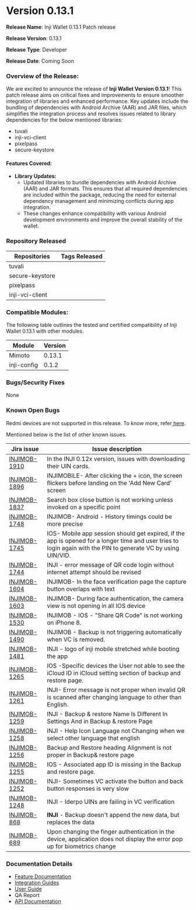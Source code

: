 # Version 0.13.1

**Release Name**: Inji Wallet 0.13.1 Patch release

**Release Version**: 0.13.1

**Release Type**: Developer

**Release Date**: Coming Soon

### **Overview of the Release:**

We are excited to announce the release of **Inji Wallet Version 0.13.1**! This patch release aims on critical fixes and improvements to ensure smoother integration of libraries and enhanced performance. Key updates include the bundling of dependencies with Android Archive (AAR) and JAR files, which simplifies the integration process and resolves issues related to library dependencies for the below mentioned libraries:

* tuvali
* inji-vci-client
* pixelpass
* secure-keystore

#### **Features Covered:**

* **Library Updates:**
  * Updated libraries to bundle dependencies with Android Archive (AAR) and JAR formats. This ensures that all required dependencies are included within the package, reducing the need for external dependency management and minimizing conflicts during app integration.
  * These changes enhance compatibility with various Android development environments and improve the overall stability of the wallet.

### Repository Released

| **Repositories** | **Tags Released** |
| ---------------- | ----------------- |
| tuvali           |                   |
| secure-keystore  |                   |
| pixelpass        |                   |
| inji-vci-client  |                   |

### Compatible Modules:

The following table outlines the tested and certified compatibility of Inji Wallet 0.13.1 with other modules.

| **Module**  | **Version** |
| ----------- | ----------- |
| Mimoto      | 0.13.1      |
| inji-config | 0.1.2       |

### Bugs/Security Fixes

None

### Known Open Bugs

Redmi devices are not supported in this release. To know more, refer[ here](https://mosip.atlassian.net/issues/?filter=-4\&jql=labels%20%3D%20redmi%20order%20by%20created%20DESC).

Mentioned below is the list of other known issues.

| **Jira issue**                                                  | **Issue description**                                                                                                                                          |
| --------------------------------------------------------------- | -------------------------------------------------------------------------------------------------------------------------------------------------------------- |
| [INJIMOB-1910](https://mosip.atlassian.net/browse/INJIMOB-1910) | In the INJI 0.12x version, issues with downloading their UIN cards.                                                                                            |
| [INJIMOB-1896](https://mosip.atlassian.net/browse/INJIMOB-1896) | INJIMOBILE- After clicking the + icon, the screen flickers before landing on the 'Add New Card' screen                                                         |
| [INJIMOB-1837](https://mosip.atlassian.net/browse/INJIMOB-1837) | Search box close button is not working unless invoked on a specific point                                                                                      |
| [INJIMOB-1748](https://mosip.atlassian.net/browse/INJIMOB-1748) | INJIMOB- Android - History timings could be more precise                                                                                                       |
| [INJIMOB-1745](https://mosip.atlassian.net/browse/INJIMOB-1745) | IOS- Mobile app session should get expired, if the app is opened for a longer time and user tries to login again with the PIN to generate VC by using UIN/VID. |
| [INJIMOB-1744](https://mosip.atlassian.net/browse/INJIMOB-1744) | INJI - error message of QR code login without internet attempt should be revised                                                                               |
| [INJIMOB-1604](https://mosip.atlassian.net/browse/INJIMOB-1604) | INJIMOB- In the face verification page the capture button overlaps with text                                                                                   |
| [INJIMOB-1603](https://mosip.atlassian.net/browse/INJIMOB-1603) | INJIMOB- During face authentication, the camera view is not opening in all IOS device                                                                          |
| [INJIMOB-1530](https://mosip.atlassian.net/browse/INJIMOB-1530) | INJIMOB - IOS - "Share QR Code" is not working on iPhone 8.                                                                                                    |
| [INJIMOB-1490](https://mosip.atlassian.net/browse/INJIMOB-1490) | INJIMOB - Backup is not triggering automatically when VC is removed.                                                                                           |
| [INJIMOB-1481](https://mosip.atlassian.net/browse/INJIMOB-1481) | INJI - logo of inji mobile stretched while booting the app                                                                                                     |
| [INJIMOB-1265](https://mosip.atlassian.net/browse/INJIMOB-1265) | IOS -Specific devices the User not able to see the iCloud ID in iCloud setting section of backup and restore page.                                             |
| [INJIMOB-1261](https://mosip.atlassian.net/browse/INJIMOB-1261) | INJI- Error message is not proper when invalid QR is scanned after changing language to other than English.                                                    |
| [INJIMOB-1259](https://mosip.atlassian.net/browse/INJIMOB-1259) | INJI - Backup & restore Name Is Different In Settings And in Backup & restore Page                                                                             |
| [INJIMOB-1258](https://mosip.atlassian.net/browse/INJIMOB-1258) | INJI - Help Icon Language not Changing when we select other language that english                                                                              |
| [INJIMOB-1256](https://mosip.atlassian.net/browse/INJIMOB-1256) | Backup and Restore heading Alignment is not proper in Backup& restore page                                                                                     |
| [INJIMOB-1255](https://mosip.atlassian.net/browse/INJIMOB-1255) | IOS - Associated app ID is missing in the Backup and restore page.                                                                                             |
| [INJIMOB-1252](https://mosip.atlassian.net/browse/INJIMOB-1252) | INJI- Sometimes VC activate the button and back button responses is very slow                                                                                  |
| [INJIMOB-1248](https://mosip.atlassian.net/browse/INJIMOB-1248) | INJI - Iderpo UINs are failing in VC verification                                                                                                              |
| [INJIMOB-868](https://mosip.atlassian.net/browse/INJIMOB-868)   | **INJI** - Backup doesn't append the new data, but replaces the data                                                                                           |
| [INJIMOB-689](https://mosip.atlassian.net/browse/INJIMOB-689)   | Upon changing the finger authentication in the device, application does not display the error pop up for biometrics change                                     |

### Documentation Details

* [Feature Documentation](https://docs.mosip.io/inji/inji-mobile-wallet/overview/features)
* [Integration Guides](https://docs.mosip.io/inji/inji-mobile-wallet/integration-guide)
* [User Guide](https://docs.mosip.io/inji/inji-mobile-wallet/end-user-guide)
* QA Report
* [API Documentation](https://github.com/mosip/mimoto/tree/release-0.10.0/docs/postman-collections)
